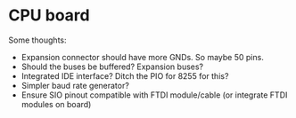 # CPU board

Some thoughts:

* Expansion connector should have more GNDs.  So maybe 50 pins.
* Should the buses be buffered?  Expansion buses?
* Integrated IDE interface?  Ditch the PIO for 8255 for this?
* Simpler baud rate generator?
* Ensure SIO pinout compatible with FTDI module/cable
 (or integrate FTDI modules on board)
 

